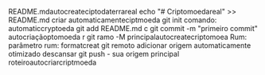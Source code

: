README.mdautocreateciptodaterrareal
echo "# Criptomoedareal" >> README.md
criar automaticamenteciptmoeda
git init
comando: automaticcryptoeda
git add README.md
c
git commit -m "primeiro commit" autocriaçãoptomoeda
r
git ramo -M principalautocreatecriptomoea
Rum: parâmetro
rum: formatcreat 
git remoto adicionar origem
automaticamente otimizado
descansar
git push - sua origem principal
roteiroautocriarcriptmoeda
